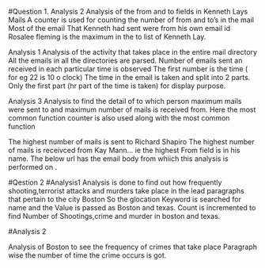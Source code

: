 #Question 1.
Analysis 2
Analysis of the from and to fields in Kenneth Lays Mails
A counter is used for counting the number of from and to’s in the mail
Most of the email That Kenneth had sent were from his own email id
Rosalee fleming is the maximum in the to list of Kenneth Lay.

Analysis 1
Analysis of the activity that takes place in the entire mail directory
All the emails in all the directories are parsed.
Number of emails sent an received in each particular time is observed
The first number is the time ( for eg 22 is 10 o clock)
The time in the email is taken and split into 2 parts. Only the first part (hr part of the time is taken) for display purpose.

Analysis 3
Analysis to find the detail of to which person maximum mails were sent to and maximum number of mails is received from.
Here the most common function 
counter is also used along with the most common function

The highest number of mails is sent to Richard Shapiro
The highest number of mails is receivced from Kay Mann... ie the highest From field is in his name.
The below url has the email body from whiich this analysis is performed on .



#Qestion 2
#Analysis1
Analysis is done to find out how frequently shooting,terrorist attacks and murders take place in the lead paragraphs that pertain to the city Boston
So the glocation Keyword is searched for name and the Value is passed as Boston and texas.
Count is incremented to find Number of Shootings,crime and murder in boston and texas.

#Analysis 2

Analysis of Boston to see the frequency of crimes that take place
Paragraph wise the number of time the crime occurs is got.

